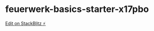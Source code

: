 # feuerwerk-basics-starter-x17pbo

[Edit on StackBlitz ⚡️](https://stackblitz.com/edit/feuerwerk-basics-starter-x17pbo)